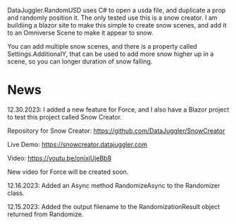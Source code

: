 ﻿DataJuggler.RandomUSD uses C# to open a usda file, and duplicate a prop and randomly position it.
The only tested use this is a snow creator. I am buildiing a blazor site to make this simple to create
snow scenes, and add it to an Omniverse Scene to make it appear to snow.

You can add multiple snow scenes, and there is a property called Settings.AdditionalY, that can be used to add more snow
higher up in a scene, so you can longer duration of snow falling.

# News
12.30.2023: I added a new feature for Force, and I also have a Blazor project to test this project called Snow Creator.

Repository for Snow Creator:
https://github.com/DataJuggler/SnowCreator

Live Demo: https://snowcreator.datajuggler.com 

Video: https://youtu.be/onixjUjeBb8

New video for Force will be created soon.

12.16.2023: Added an Async method RandomizeAsync to the Randomizer class.

12.15.2023: Added the output filename to the RandomizationResult object returned from Randomize.


